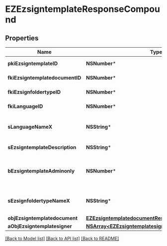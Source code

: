 # EZEzsigntemplateResponseCompound

## Properties
Name | Type | Description | Notes
------------ | ------------- | ------------- | -------------
**pkiEzsigntemplateID** | **NSNumber*** | The unique ID of the Ezsigntemplate | 
**fkiEzsigntemplatedocumentID** | **NSNumber*** | The unique ID of the Ezsigntemplatedocument | [optional] 
**fkiEzsignfoldertypeID** | **NSNumber*** | The unique ID of the Ezsignfoldertype. | 
**fkiLanguageID** | **NSNumber*** | The unique ID of the Language.  Valid values:  |Value|Description| |-|-| |1|French| |2|English| | 
**sLanguageNameX** | **NSString*** | The Name of the Language in the language of the requester | 
**sEzsigntemplateDescription** | **NSString*** | The description of the Ezsigntemplate | 
**bEzsigntemplateAdminonly** | **NSNumber*** | Whether the Ezsigntemplate can be accessed by admin users only (eUserType&#x3D;Normal) | 
**sEzsignfoldertypeNameX** | **NSString*** | The name of the Ezsignfoldertype in the language of the requester | 
**objEzsigntemplatedocument** | [**EZEzsigntemplatedocumentResponse***](EZEzsigntemplatedocumentResponse.md) |  | [optional] 
**aObjEzsigntemplatesigner** | [**NSArray&lt;EZEzsigntemplatesignerResponseCompound&gt;***](EZEzsigntemplatesignerResponseCompound.md) |  | 

[[Back to Model list]](../README.md#documentation-for-models) [[Back to API list]](../README.md#documentation-for-api-endpoints) [[Back to README]](../README.md)


